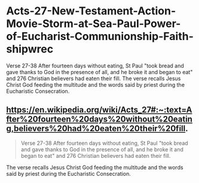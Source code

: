 # Acts-27-New-Testament-Action-Movie-Storm-at-Sea-Paul-Power-of-Eucharist-Communionship-Faith-shipwrec
Verse 27-38 After fourteen days without eating, St Paul "took bread and gave thanks to God in the presence of all, and he broke it and began to eat" and 276 Christian believers had eaten their fill.  The verse recalls Jesus Christ God feeding the multitude and the words said by priest during the Eucharistic Consecration.
## https://en.wikipedia.org/wiki/Acts_27#:~:text=After%20fourteen%20days%20without%20eating,believers%20had%20eaten%20their%20fill.
> Verse 27-38
After fourteen days without eating, St Paul "took bread and gave thanks to God in the presence of all, and he broke it and began to eat" and 276 Christian believers had eaten their fill.

The verse recalls Jesus Christ God feeding the multitude and the words said by priest during the Eucharistic Consecration.
